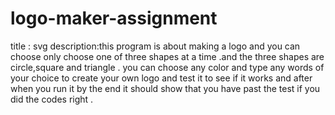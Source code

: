 # logo-maker-assignment
title : svg 
description:this program is about making a logo and you can choose only choose one of three shapes at a time .and the three shapes are circle,square and triangle . you can choose any color and type any words of your choice to create your own logo and test it to see if it works and after when you run it by the end it should show that you have past the test if you did the codes right .